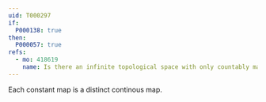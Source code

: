 ```yaml
---
uid: T000297
if:
  P000138: true
then:
  P000057: true
refs:
  - mo: 418619
    name: Is there an infinite topological space with only countably many continuous functions to itself?
---
```


Each constant map is a distinct continous map.
